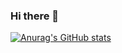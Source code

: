 ### Hi there 👋
[![Anurag's GitHub stats](https://github-readme-stats.vercel.app/api?username=julieniut)](https://github.com/anuraghazra/github-readme-stats)
